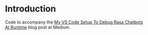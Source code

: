 # Introduction

Code to accompany the [My VS Code Setup To Debug Rasa Chatbots At Runtime](https://pub.towardsai.net/programming-4ffca424730d) blog post at Medium.
